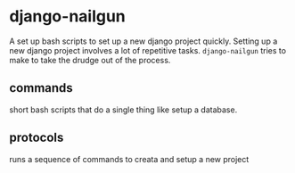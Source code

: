 django-nailgun
==============

A set up bash scripts to set up a new django project quickly.  Setting up a new django project involves a lot of repetitive tasks. `django-nailgun` tries to make to take the drudge out of the process.

commands
--------

short bash scripts that do a single thing like setup a database.


protocols
---------

runs a sequence of commands to creata and setup a new project



